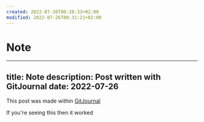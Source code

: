 ```yaml
---
created: 2022-07-26T00:28:33+02:00
modified: 2022-07-26T00:31:21+02:00
---
```


# Note

---
title: Note
description: Post written with GitJournal
date: 2022-07-26
---

This post was made within [GitJournal](https://play.google.com/store/apps/details?id=io.gitjournal.gitjournal)

If you're seeing this then it worked
